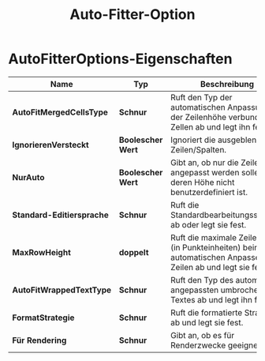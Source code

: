 ﻿---
title: Auto-Fitter-Option
second_title: Aspose.Cells Cloud Documen
linktitle: Auto-Fitter-Option
type: docs
url: /de/auto-fitter-options/
keywords: Auto Fitter Options
description: Aspose.Cells Cloud REST API unterstützt die Konvertierung von Excel-Dateien in verschiedene Formate. SDK unterstützt verschiedene Entwicklungssprachen. Dazu gehören Android, C#, Go, Java, NodeJS, Perl, PHP, Python, Ruby und Swift.
weight: 79
kwords: Excel, Office Cloud, REST API, Tabellenkalkulation, PDF, CSV, Json, Markdown, Speicheroptionen
---
# AutoFitterOptions-Eigenschaften

Name | Typ | Beschreibung | Hinweise
------------ | ------------- | ------------- | -------------
**AutoFitMergedCellsType** | **Schnur** | Ruft den Typ der automatischen Anpassung der Zeilenhöhe verbundener Zellen ab und legt ihn fest. |
**IgnorierenVersteckt** | **Boolescher Wert** | Ignoriert die ausgeblendeten Zeilen/Spalten. |
**NurAuto** | **Boolescher Wert** | Gibt an, ob nur die Zeilen angepasst werden sollen, deren Höhe nicht benutzerdefiniert ist. |
**Standard-Editiersprache** | **Schnur** | Ruft die Standardbearbeitungssprache ab oder legt sie fest. |
**MaxRowHeight** | **doppelt** | Ruft die maximale Zeilenhöhe (in Punkteinheiten) beim automatischen Anpassen von Zeilen ab und legt sie fest. |
**AutoFitWrappedTextType** | **Schnur** | Ruft den Typ des automatisch angepassten umbrochenen Textes ab und legt ihn fest. |
**FormatStrategie** | **Schnur** | Ruft die formatierte Strategie ab und legt sie fest. |
**Für Rendering** | **Schnur** | Gibt an, ob es für Renderzwecke geeignet ist. |
